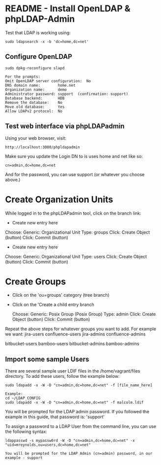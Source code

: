 # README - Install OpenLDAP & phpLDAP-Admin

Test that LDAP is working using:

```
sudo ldapsearch -x -b 'dc=home,dc=net'
```

## Configure OpenLDAP

```
sudo dpkg-reconfigure slapd

For the prompts:
Omit OpenLDAP server configuration:  No
DNS domain name:        home.net
Organization name:      demo
Administrator password: support  (confirmation: support)
Database backend:       HDB
Remove the database:    No
Move old database:      Yes
Allow LDAPv2 protocol:  No
```


## Test web interface via phpLDAPadmin

Using your web browser, visit:

```
http://localhost:3080/phpldapadmin
```

Make sure you update the Login DN to is uses home and net like so:

```
cn=admin,dc=home,dc=net
```

And for the password, you can use support (or whatever you choose above.)


# Create Organization Units
While logged in to the phpLDAPadmin tool, click on the branch link:

 - Create new entry here

  Choose:  Generic: Organizational Unit
  Type:    groups
  Click:   Create Object (button)
  Click:   Commit (button)


 - Create new entry here

  Choose:  Generic: Organizational Unit
  Type:    users
  Click:   Create Object (button)
  Click:   Commit (button)


# Create Groups

 - Click on the 'ou=groups' category (tree branch)

 - Click on the 'Create a child entry branch

    Choose:  Generic: Posix Group (Posix Group)
    Type:    admin
    Click:   Create Object (button)
    Click:   Commit (button)

Repeat the above steps for whatever groups you want to add.  For example we want:
  jira-users
  confluence-users
  jira-admins
  confluence-admins

  bitbucket-users
  bamboo-users
  bitbucket-admins
  bamboo-admins



## Import some sample Users

There are several sample user LDIF files in the /home/vagrant/files directory.
To add these users, follow the example below:

```
sudo ldapadd -x -W -D "cn=admin,dc=home,dc=net" -f [file_name_here]

Example:
cd ~/LDAP_CONFIG
sudo ldapadd -x -W -D "cn=admin,dc=home,dc=net" -f malcolm.ldif 
```

You will be prompted for the LDAP admin password.  If you followed the example
in this guide, that password is:  'support'

To assign a password to a LDAP User from the command line, you can use the 
following syntax:

```
ldappasswd -s mypassw0rd -W -D "cn=admin,dc=home,dc=net" -x "uid=mreynolds,ou=users,dc=home,dc=net"

You will be prompted for the LDAP Admin (cn=admin) password, in our example - support
```

